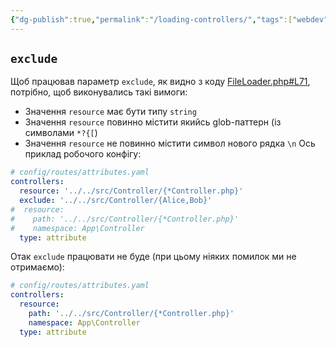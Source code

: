 ```yaml
---
{"dg-publish":true,"permalink":"/loading-controllers/","tags":["webdev","symfony"]}
---
```


## `exclude`
Щоб працював параметр `exclude`, як видно з коду [FileLoader.php#L71](https://github.com/symfony/config/blob/7.1/Loader/FileLoader.php#L71), потрібно, щоб виконувались такі вимоги:
- Значення `resource` має бути типу `string`
- Значення `resource` повинно містити якийсь glob-паттерн (із символами `*?{[`)
- Значення `resource` не повинно містити символ нового рядка `\n`
Ось приклад робочого конфігу:
```yaml
# config/routes/attributes.yaml
controllers:
  resource: '../../src/Controller/{*Controller.php}'
  exclude: '../../src/Controller/{Alice,Bob}'
#  resource:
#    path: '../../src/Controller/{*Controller.php}'
#    namespace: App\Controller
  type: attribute
```
Отак `exclude` працювати не буде (при цьому ніяких помилок ми не отримаємо):
```yaml
# config/routes/attributes.yaml
controllers:
  resource:
    path: '../../src/Controller/{*Controller.php}'
    namespace: App\Controller
  type: attribute
```